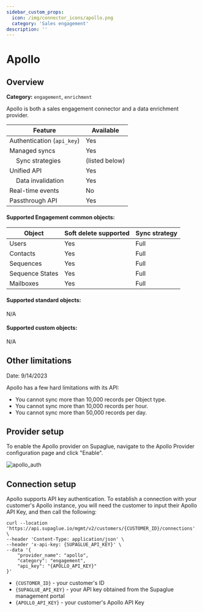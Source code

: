 ```yaml
---
sidebar_custom_props:
  icon: /img/connector_icons/apollo.png
  category: 'Sales engagement'
description: ''
---
```


# Apollo

## Overview

**Category:** `engagement`, `enrichment`

Apollo is both a sales engagement connector and a data enrichment provider.

| Feature                              | Available      |
| ------------------------------------ | -------------- |
| Authentication (`api_key`)           | Yes            |
| Managed syncs                        | Yes            |
| &nbsp;&nbsp;&nbsp; Sync strategies   | (listed below) |
| Unified API                          | Yes            |
| &nbsp;&nbsp;&nbsp; Data invalidation | Yes            |
| Real-time events                     | No             |
| Passthrough API                      | Yes            |

#### Supported Engagement common objects:

| Object          | Soft delete supported | Sync strategy |
| --------------- | --------------------- | ------------- |
| Users           | Yes                   | Full          |
| Contacts        | Yes                   | Full          |
| Sequences       | Yes                   | Full          |
| Sequence States | Yes                   | Full          |
| Mailboxes       | Yes                   | Full          |

#### Supported standard objects:

N/A

#### Supported custom objects:

N/A

## Other limitations

Date: 9/14/2023

Apollo has a few hard limitations with its API:

- You cannot sync more than 10,000 records per Object type.
- You cannot sync more than 10,000 records per hour.
- You cannot sync more than 50,000 records per day.

## Provider setup

To enable the Apollo provider on Supaglue, navigate to the Apollo Provider configuration page and click "Enable".

![apollo_auth](/img/apollo_auth.png 'apollo auth config')

## Connection setup

Apollo supports API key authentication. To establish a connection with your customer's Apollo instance, you will need the customer to input their Apollo API Key, and then call the following:

```
curl --location 'https://api.supaglue.io/mgmt/v2/customers/{CUSTOMER_ID}/connections' \
--header 'Content-Type: application/json' \
--header 'x-api-key: {SUPAGLUE_API_KEY}' \
--data '{
    "provider_name": "apollo",
    "category": "engagement",
    "api_key": "{APOLLO_API_KEY}"
}'
```

- `{CUSTOMER_ID}` - your customer's ID
- `{SUPAGLUE_API_KEY}` - your API key obtained from the Supaglue management portal
- `{APOLLO_API_KEY}` - your customer's Apollo API Key
